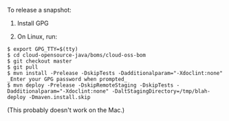 To release a snapshot:

1. Install GPG

2. On Linux, run:

```
$ export GPG_TTY=$(tty)
$ cd cloud-opensource-java/boms/cloud-oss-bom
$ git checkout master
$ git pull
$ mvn install -Prelease -DskipTests -Dadditionalparam="-Xdoclint:none"
_Enter your GPG password when prompted_
$ mvn deploy -Prelease -DskipRemoteStaging -DskipTests -Dadditionalparam="-Xdoclint:none" -DaltStagingDirectory=/tmp/blah-deploy -Dmaven.install.skip
```

(This probably doesn't work on the Mac.)

